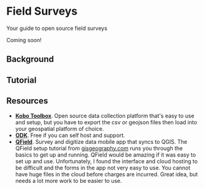 # Field Surveys
Your guide to open source field surveys

Coming soon!

## Background

## Tutorial


## Resources
- **[Kobo Toolbox](https://www.kobotoolbox.org)**. Open source data collection platform that's easy to use and setup, but you have to export the csv or geojson files then load into your geospatial platform of choice.
- **[ODK](https://getodk.org)**. Free if you can self host and support.
- **[QField](https://qfield.org)**. Survey and digitize data mobile app that syncs to QGIS. The QField setup tutorial from [gisgeography.com](https://gisgeography.com/qfield/) runs you through the basics to get up and running. QField would be amazing if it was easy to set up and use. Unfortunately, I found the interface and cloud hosting to be difficult and the forms in the app not very easy to use. You cannot have huge files in the cloud before charges are incurred. Great idea, but needs a lot more work to be easier to use.
